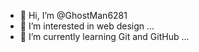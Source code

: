 - 👋 Hi, I’m @GhostMan6281
- 👀 I’m interested in web design ...
- 🌱 I’m currently learning Git and GitHub ...

<!---
GhostMan6281/GhostMan6281 is a ✨ special ✨ repository because its `README.md` (this file) appears on your GitHub profile.
You can click the Preview link to take a look at your changes.
--->
